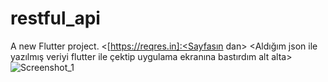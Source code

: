 # restful_api

A new Flutter project.
   <[https://reqres.in]:<Sayfasın dan>
  <Aldığım json ile yazılmış veriyi flutter ile çektip uygulama ekranına bastırdım alt alta>
![Screenshot_1](https://user-images.githubusercontent.com/44892139/178725001-1df65fac-25f8-4398-994f-b69c4ca6bc9c.jpg)
